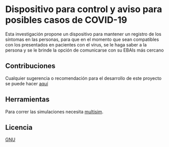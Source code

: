 # Dispositivo para control y aviso para posibles casos de COVID-19

Esta investigación propone un dispositivo para mantener un registro de los síntomas en las personas, para que en el momento que sean compatibles con los presentados en pacientes con el virus, se le haga saber a la persona y se le brinde la opción de comunicarse con su EBAIs más cercano


## Contribuciones
Cualquier sugerencia o recomendación para el desarrollo de este proyecto se puede hacer [aquí](bryanmasis87@gmail.com)

## Herramientas
Para correr las simulaciones necesita [multisim](https://www.ni.com/es-cr/support/downloads/software-products/download.multisim.html#312060).
## Licencia
[GNU](http://www.gnu.org/licenses/licenses.es.html)
